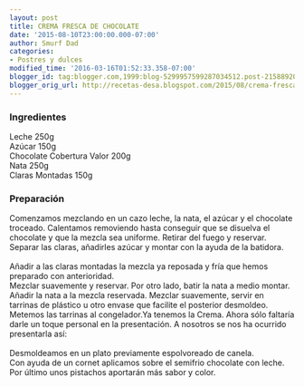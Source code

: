 ```yaml
---
layout: post
title: CREMA FRESCA DE CHOCOLATE
date: '2015-08-10T23:00:00.000-07:00'
author: Smurf Dad
categories:
- Postres y dulces
modified_time: '2016-03-16T01:52:33.358-07:00'
blogger_id: tag:blogger.com,1999:blog-5299957599287034512.post-2158892032196056890
blogger_orig_url: http://recetas-desa.blogspot.com/2015/08/crema-fresca-de-chocolate.html
---
```


<h3>Ingredientes</h3>Leche 250g<br />Azúcar 150g<br />Chocolate Cobertura Valor 200g<br />Nata 250g<br />Claras Montadas 150g<br /><h3>Preparación</h3>Comenzamos mezclando en un cazo leche, la nata, el azúcar y el chocolate troceado. Calentamos removiendo hasta conseguir que se disuelva el chocolate y que la mezcla sea uniforme. Retirar del fuego y reservar.<br />Separar las claras, añadirles azúcar y montar con la ayuda de la batidora.<br /><br />Añadir a las claras montadas la mezcla ya reposada y fría que hemos preparado con anterioridad.<br />Mezclar suavemente y reservar. Por otro lado, batir la nata a medio montar. Añadir la nata a la mezcla reservada. Mezclar suavemente, servir en tarrinas de plástico u otro envase que facilite el posterior desmoldeo.<br />Metemos las tarrinas al congelador.Ya tenemos la Crema. Ahora sólo faltaría darle un toque personal en la presentación. A nosotros se nos ha ocurrido presentarla así:<br /><br />Desmoldeamos en un plato previamente espolvoreado de canela.<br />Con ayuda de un cornet aplicamos sobre el semifrio chocolate con leche.<br />Por último unos pistachos aportarán más sabor y color.